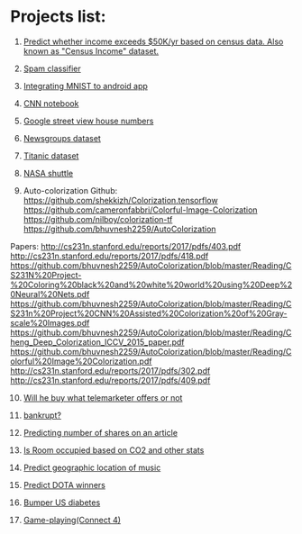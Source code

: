 # Projects list:

1. [Predict whether income exceeds $50K/yr based on census data. Also known as "Census Income" dataset.](https://archive.ics.uci.edu/ml/datasets/Adult)

2. [Spam classifier](https://towardsdatascience.com/spam-classifier-in-python-from-scratch-27a98ddd8e73)

3. [Integrating MNIST to android app](https://hackernoon.com/my-first-steps-in-deep-learning-recognising-handwritten-digits-f72e72936ea4)

4. [CNN notebook](http://cs231n.github.io/convolutional-networks/)

5. [Google street view house numbers](http://ufldl.stanford.edu/housenumbers/)

6. [Newsgroups dataset](http://qwone.com/~jason/20Newsgroups/)

7. [Titanic dataset](https://www.kaggle.com/c/titanic)

8. [NASA shuttle](https://archive.ics.uci.edu/ml/datasets/Statlog+%28Shuttle%29)

9. Auto-colorization
Github:
https://github.com/shekkizh/Colorization.tensorflow
https://github.com/cameronfabbri/Colorful-Image-Colorization
https://github.com/nilboy/colorization-tf
https://github.com/bhuvnesh2259/AutoColorization


Papers:
http://cs231n.stanford.edu/reports/2017/pdfs/403.pdf
http://cs231n.stanford.edu/reports/2017/pdfs/418.pdf
https://github.com/bhuvnesh2259/AutoColorization/blob/master/Reading/CS231N%20Project-%20Coloring%20black%20and%20white%20world%20using%20Deep%20Neural%20Nets.pdf
https://github.com/bhuvnesh2259/AutoColorization/blob/master/Reading/CS231n%20Project%20CNN%20Assisted%20Colorization%20of%20Gray-scale%20Images.pdf
https://github.com/bhuvnesh2259/AutoColorization/blob/master/Reading/Cheng_Deep_Colorization_ICCV_2015_paper.pdf
https://github.com/bhuvnesh2259/AutoColorization/blob/master/Reading/Colorful%20Image%20Colorization.pdf
http://cs231n.stanford.edu/reports/2017/pdfs/302.pdf
http://cs231n.stanford.edu/reports/2017/pdfs/409.pdf


10. [Will he buy what telemarketer offers or not](http://archive.ics.uci.edu/ml/datasets/Bank+Marketing)

11. [bankrupt?](http://archive.ics.uci.edu/ml/datasets/Polish+companies+bankruptcy+data)

12. [Predicting number of shares on an article](http://archive.ics.uci.edu/ml/datasets/Online+News+Popularity)

13. [Is Room occupied based on CO2 and other stats](http://archive.ics.uci.edu/ml/datasets/Occupancy+Detection+)

14. [Predict geographic location of music](http://archive.ics.uci.edu/ml/datasets/Geographical+Original+of+Music)

15. [Predict DOTA winners](http://archive.ics.uci.edu/ml/datasets/Dota2+Games+Results)

16. [Bumper US diabetes](http://archive.ics.uci.edu/ml/datasets/Diabetes+130-US+hospitals+for+years+1999-2008)

17. [Game-playing(Connect 4)](http://archive.ics.uci.edu/ml/datasets/Connect-4)